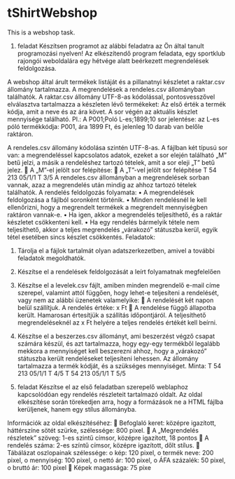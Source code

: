 # tShirtWebshop
This is a webshop task.
1. feladat
Készítsen programot az alábbi feladatra az Ön által tanult programozási nyelven!
Az elkészítendő program feladata, egy sportklub rajongói weboldalára egy hétvége alatt 
beérkezett megrendelések feldolgozása.

A webshop által árult termékek listáját és a pillanatnyi készletet a raktar.csv állomány 
tartalmazza. A megrendelések a rendeles.csv állományban találhatók.
A raktar.csv állomány UTF-8-as kódolással, pontosvesszővel elválasztva tartalmazza a 
készleten lévő termékeket: 
Az első érték a termék kódja, amit a neve és az ára követ. A sor végén az aktuális készlet 
mennyisége található.
Pl.: A P001;Poló L-es;1899;10 sor jelentése: az L-es póló termékkódja: P001, ára 1899 Ft, 
és jelenleg 10 darab van belőle raktáron.

A rendeles.csv állomány kódolása szintén UTF-8-as.
A fájlban két típusú sor van: a megrendeléssel kapcsolatos adatok, ezeket a sor elején 
található „M” betű jelzi, a másik a rendeléshez tartozó tételek, amit a sor eleji „T” betű 
jelez.
 A „M”-el jelölt sor felépítése: 
 A „T”-vel jelölt sor felépítése
T 54 213 05/1/1
T 3/5
A rendeles.csv állományban a megrendelések sorban vannak, azaz a megrendelés után 
mindig az ahhoz tartozó tételek találhatók. 
A rendelés feldolgozás folyamata: 
• A megrendelések feldolgozása a fájlból soronként történik. 
• Minden rendelésnél le kell ellenőrizni, hogy a megrendelt termékek a megrendelt 
mennyiségben raktáron vannak-e. 
• Ha igen, akkor a megrendelés teljesíthető, és a raktár készletet csökkenteni kell. 
• Ha egy rendelés bármelyik tétele nem teljesíthető, akkor a teljes megrendelés 
„várakozó” státuszba kerül, egyik tétel esetében sincs készlet csökkentés.
Feladatok: 
1. Tárolja el a fájlok tartalmát olyan adatszerkezetben, amivel a további feladatok 
megoldhatók.
2. Készítse el a rendelések feldolgozását a leírt folyamatnak megfelelően
3. Készítse el a levelek.csv fájlt, amiben minden megrendelő e-mail címe szerepel, 
valamint attól függően, hogy lehet-e teljesíteni a rendelését, vagy nem az alábbi 
üzenetek valamelyike: 
 A rendelését két napon belül szállítjuk. A rendelés értéke: x Ft
 A rendelése függő állapotba került. Hamarosan értesítjük a szállítás 
időpontjáról.
A teljesíthető megrendeléseknél az x Ft helyére a teljes rendelés értékét kell beírni.

4. Készítse el a beszerzes.csv állományt, ami beszerzést végző csapat számára készül, 
és azt tartalmazza, hogy egy-egy termékből legalább mekkora a mennyiséget kell 
beszerezni ahhoz, hogy a „várakozó” státuszba került rendeléseket teljesíteni 
lehessen. Az állomány tartalmazza a termék kódját, és a szükséges mennyiséget.
Minta:
T 54 213 05/1/1
T 4/5
T 54 213 05/1/1
T 5/5
2. feladat 
Készítse el az első feladatban szerepelő weblaphoz kapcsolódóan egy rendelés 
részleteit tartalmazó oldalt.
Az oldal elkészítése során törekedjen arra, hogy a formázások ne a HTML fájlba 
kerüljenek, hanem egy stílus állományba.


Információk az oldal elkészítéséhez:
 Befoglaló keret: középre igazított, háttérszíne sötét szürke, szélessége: 800 pixel.
 A „Megrendelés részletek” szöveg: 1-es szintű címsor, középre igazított, 18 pontos
 A rendelés száma: 2-es színtű címsor, középre igazított, dőlt stílus.
 Tábálázat oszlopainak szélessége:
o kép: 120 pixel,
o termék neve: 200 pixel,
o mennyiség: 100 pixel,
o nettó ár: 100 pixel,
o ÁFA százalék: 50 pixel,
o bruttó ár: 100 pixel
 Képek magassága: 75 pixe
